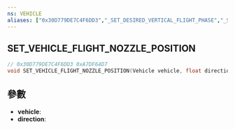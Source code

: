 ```yaml
---
ns: VEHICLE
aliases: ["0x30D779DE7C4F6DD3","_SET_DESIRED_VERTICAL_FLIGHT_PHASE","_SET_PLANE_VTOL_DESIRED_DIRECTION"]
---
```

## SET_VEHICLE_FLIGHT_NOZZLE_POSITION

```c
// 0x30D779DE7C4F6DD3 0xA7DF64D7
void SET_VEHICLE_FLIGHT_NOZZLE_POSITION(Vehicle vehicle, float direction);
```

## 參數
* **vehicle**: 
* **direction**: 

